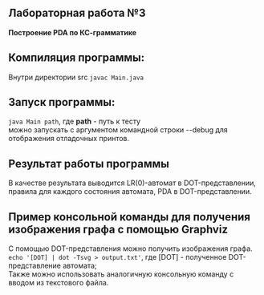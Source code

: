 ## Лабораторная работа №3
**Построение PDA по КС-грамматике**
## Компиляция программы:
Внутри директории src ```javac Main.java``` <br>
## Запуск программы:
```java Main path```,  где **path** - путь к тесту <br>
можно запускать с аргументом командной строки --debug для отображения отладочных принтов. <br>
## Результат работы программы
В качестве результата выводится LR(0)-автомат в DOT-представлении, правила для каждого состояния автомата,
PDA в DOT-представлении.
## Пример консольной команды для получения изображения графа с помощью Graphviz
С помощью DOT-представления можно получить изображения графа. <br>
```echo '[DOT] | dot -Tsvg > output.txt'```, где [DOT] - полученное DOT-представление автомата; <br>
Также можно использовать аналогичную консольную команду с вводом из текстового файла.
